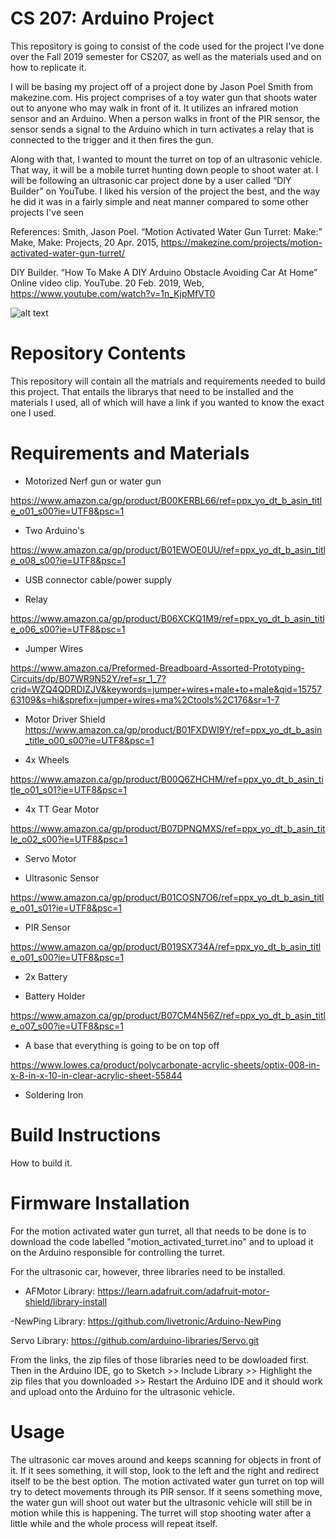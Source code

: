 # CS 207: Arduino Project
This repository is going to consist of the code used for the project I've done over the Fall 2019 semester for CS207, as well as the materials used and on how to replicate it.


I will be basing my project off of a project done by Jason Poel Smith from makezine.com. His project comprises of a toy water gun that shoots water out to anyone who may walk in front of it. It utilizes an infrared motion sensor and an Arduino. When a person walks in front of the PIR sensor, the sensor sends a signal to the Arduino which in turn activates a relay that is connected to the trigger and it then fires the gun. 


Along with that, I wanted to mount the turret on top of an ultrasonic vehicle. That way, it will be a mobile turret hunting down people to shoot water at. I will be following an ultrasonic car project done by a user called “DIY Builder” on YouTube. I liked his version of the project the best, and the way he did it was in a fairly simple and neat manner compared to some other projects I've seen

References:
Smith, Jason Poel. “Motion Activated Water Gun Turret: Make:” Make, Make: Projects, 20 Apr. 2015, https://makezine.com/projects/motion-activated-water-gun-turret/

DIY Builder. “How To Make A DIY Arduino Obstacle Avoiding Car At Home” Online video clip. YouTube. 20 Feb. 2019,  Web, https://www.youtube.com/watch?v=1n_KjpMfVT0

![alt text](https://i.imgur.com/36CgO3F.jpg)

# Repository Contents
This repository will contain all the matrials and requirements needed to build this project. That entails the librarys that need to be installed and the materials I used, all of which will have a link if you wanted to know the exact one I used.
# Requirements and Materials
- Motorized Nerf gun or water gun

https://www.amazon.ca/gp/product/B00KERBL66/ref=ppx_yo_dt_b_asin_title_o01_s00?ie=UTF8&psc=1

- Two Arduino's

https://www.amazon.ca/gp/product/B01EWOE0UU/ref=ppx_yo_dt_b_asin_title_o08_s00?ie=UTF8&psc=1

- USB connector cable/power supply

- Relay

https://www.amazon.ca/gp/product/B06XCKQ1M9/ref=ppx_yo_dt_b_asin_title_o06_s00?ie=UTF8&psc=1

- Jumper Wires

https://www.amazon.ca/Preformed-Breadboard-Assorted-Prototyping-Circuits/dp/B07WR9N52Y/ref=sr_1_7?crid=WZQ4QDRDIZJV&keywords=jumper+wires+male+to+male&qid=1575763109&s=hi&sprefix=jumper+wires+ma%2Ctools%2C176&sr=1-7

- Motor Driver Shield
https://www.amazon.ca/gp/product/B01FXDWI9Y/ref=ppx_yo_dt_b_asin_title_o00_s00?ie=UTF8&psc=1

- 4x Wheels

https://www.amazon.ca/gp/product/B00Q6ZHCHM/ref=ppx_yo_dt_b_asin_title_o01_s01?ie=UTF8&psc=1

- 4x TT Gear Motor

https://www.amazon.ca/gp/product/B07DPNQMXS/ref=ppx_yo_dt_b_asin_title_o02_s00?ie=UTF8&psc=1

- Servo Motor

- Ultrasonic Sensor

https://www.amazon.ca/gp/product/B01COSN7O6/ref=ppx_yo_dt_b_asin_title_o01_s01?ie=UTF8&psc=1

- PIR Sensor

https://www.amazon.ca/gp/product/B019SX734A/ref=ppx_yo_dt_b_asin_title_o01_s00?ie=UTF8&psc=1

- 2x Battery

- Battery Holder

https://www.amazon.ca/gp/product/B07CM4N56Z/ref=ppx_yo_dt_b_asin_title_o07_s00?ie=UTF8&psc=1

- A base that everything is going to be on top off

https://www.lowes.ca/product/polycarbonate-acrylic-sheets/optix-008-in-x-8-in-x-10-in-clear-acrylic-sheet-55844

- Soldering Iron

# Build Instructions
How to build it.

# Firmware Installation
For the motion activated water gun turret, all that needs to be done is to download the code labelled "motion_activated_turret.ino" and to upload it on the Arduino responsible for controlling the turret.

For the ultrasonic car, however, three libraries need to be installed.

- AFMotor Library: https://learn.adafruit.com/adafruit-motor-shield/library-install 

-NewPing Library: https://github.com/livetronic/Arduino-NewPing

Servo Library: https://github.com/arduino-libraries/Servo.git

From the links, the zip files of those libraries need to be dowloaded first. Then in the Arduino IDE, go to Sketch >> Include Library >> Highlight the zip files that you downloaded >> Restart the Arduino IDE and it should work and upload onto the Arduino for the ultrasonic vehicle.

# Usage
The ultrasonic car moves around and keeps scanning for objects in front of it. If it sees something, it will stop, look to the left and the right and redirect itself to be the best option. The motion activated water gun turret on top will try to detect movements through its PIR sensor. If it seens something move, the water gun will shoot out water but the ultrasonic vehicle will still be in motion while this is happening. The turret will stop shooting water after a little while and the whole process will repeat itself.
